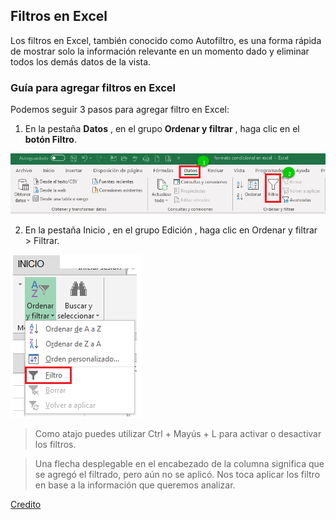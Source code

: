 ## Filtros en Excel

Los filtros en Excel, también conocido como Autofiltro, es una forma rápida de mostrar solo la información
relevante en un momento dado y eliminar todos los demás datos de la vista.

### Guía para agregar filtros en Excel

Podemos seguir 3 pasos para agregar filtro en Excel:

1. En la pestaña **Datos** , en el grupo **Ordenar y filtrar** , haga clic en el **botón Filtro**.

![Filters 1](./Imgs/filter_cap-001.png "Add Filter step 1")

2. En la pestaña Inicio , en el grupo Edición , haga clic en Ordenar y filtrar > Filtrar.

![Filters 2 ](./Imgs/filter_cap-002.png "Add Filter step 2")

> 
> Como atajo puedes utilizar Ctrl + Mayús + L para activar o desactivar los filtros.
>

>
> Una flecha desplegable en el encabezado de la columna significa que se agregó el filtrado, pero aún no se aplicó.
> Nos toca aplicar los filtro en base a la información que queremos analizar.
>

[Credito](https://siempreexcel.com/filtros-en-excel/)
